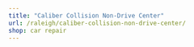 ```yaml
---
title: "Caliber Collision Non-Drive Center"
url: /raleigh/caliber-collision-non-drive-center/
shop: car repair
---
```

